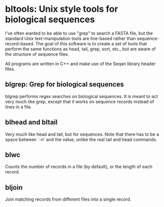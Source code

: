 bltools: Unix style tools for biological sequences
======================================================

I've often wanted to be able to use "grep" to search a FASTA file, but
the standard Unix text-manipulation tools are line-based rather than
sequence-record-based. The goal of this software is to create a set of
tools that perform the same functions as head, tail, grep, sort, etc.,
but are aware of the structure of sequence files.

All programs are written in C++ and make use of the Seqan library header
files.

blgrep: Grep for biological sequences
--------------------------------------

blgrep performs regex searches on biological sequences. It is meant to
act very much like grep, except that it works on sequence records
instead of lines in a file.

blhead and bltail
-------------------

Very much like head and tail, but for sequences. Note that there has to
be a space between `-n' and the value, unlike the real tail and head
commands.

blwc
-----

Counts the number of records in a file (by default), or the length
of each record.

bljoin
------

Join matching records from different files into a single record.

